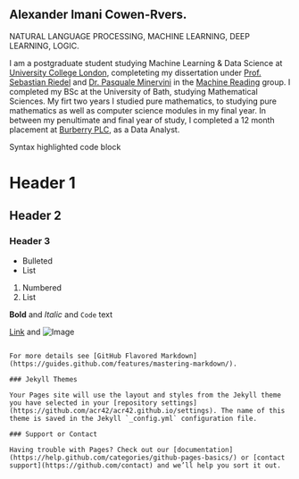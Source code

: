 ## Alexander Imani Cowen-Rvers. 

NATURAL LANGUAGE PROCESSING, MACHINE LEARNING, DEEP LEARNING, LOGIC.


I am a postgraduate student studying Machine Learning & Data Science at [University College London](http://www.cs.ucl.ac.uk/home/), completeting my dissertation under [Prof. Sebastian Riedel](http://www.riedelcastro.org/) and [Dr. Pasquale Minervini](http://neuralnoise.com/) in the [Machine Reading](http://mr.cs.ucl.ac.uk/) group. I completed my BSc at the University of Bath, studying Mathematical Sciences. My firt two years I studied pure mathematics, to studying pure mathematics as well as computer science modules in my final year. In between my penultimate and final year of study, I completed a 12 month placement at [Burberry PLC](https://uk.burberry.com/ ), as a Data Analyst. 




Syntax highlighted code block

# Header 1
## Header 2
### Header 3

- Bulleted
- List

1. Numbered
2. List

**Bold** and _Italic_ and `Code` text

[Link](url) and ![Image](src)
```

For more details see [GitHub Flavored Markdown](https://guides.github.com/features/mastering-markdown/).

### Jekyll Themes

Your Pages site will use the layout and styles from the Jekyll theme you have selected in your [repository settings](https://github.com/acr42/acr42.github.io/settings). The name of this theme is saved in the Jekyll `_config.yml` configuration file.

### Support or Contact

Having trouble with Pages? Check out our [documentation](https://help.github.com/categories/github-pages-basics/) or [contact support](https://github.com/contact) and we’ll help you sort it out.
